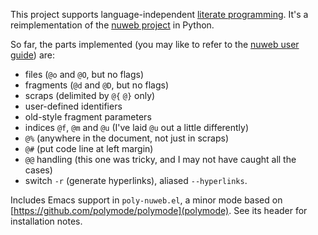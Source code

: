 This project supports language-independent
[literate programming](https://en.wikipedia.org/wiki/Literate_programming).
It's a reimplementation of
the [nuweb project](https://sourceforge.net/projects/nuweb/) in
Python.

So far, the parts implemented (you may like to refer to
the [nuweb user guide](http://nuweb.sourceforge.net/nuwebdoc.pdf))
are:

* files (`@o` and `@O`, but no flags)
* fragments (`@d` and `@D`, but no flags)
* scraps (delimited by `@{` `@}` only)
* user-defined identifiers
* old-style fragment parameters
* indices `@f`, `@m` and `@u` (I've laid `@u` out a little differently)
* `@%` (anywhere in the document, not just in scraps)
* `@#` (put code line at left margin)
* `@@` handling (this one was tricky, and I may not have caught all the cases)
* switch `-r` (generate hyperlinks), aliased `--hyperlinks`.

Includes Emacs support in `poly-nuweb.el`, a minor mode based
on [https://github.com/polymode/polymode](polymode). See its header
for installation notes.
